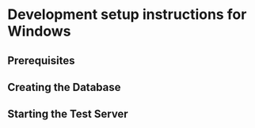 # Development setup instructions for Windows

## Prerequisites

## Creating the Database

## Starting the Test Server
